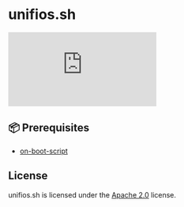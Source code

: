 # unifios.sh

[![License](https://img.shields.io/github/license/LXGaming/unifios.sh?label=License&cacheSeconds=86400)](https://github.com/LXGaming/unifios.sh/blob/main/LICENSE)

## 📦 Prerequisites
- [on-boot-script](https://github.com/unifi-utilities/unifios-utilities/tree/main/on-boot-script-2.x)

## License
unifios.sh is licensed under the [Apache 2.0](https://github.com/LXGaming/unifios.sh/blob/main/LICENSE) license.